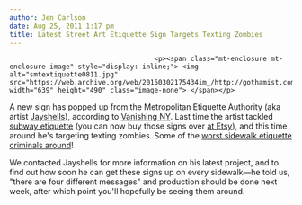 ```yaml
---
author: Jen Carlson
date: Aug 25, 2011 1:17 pm
title: Latest Street Art Etiquette Sign Targets Texting Zombies
---
```


	
										<p><span class="mt-enclosure mt-enclosure-image" style="display: inline;"> <img alt="smtextiquette0811.jpg" src="https://web.archive.org/web/20150302175434im_/http://gothamist.com/attachments/arts_jen/smtextiquette0811.jpg" width="639" height="490" class="image-none"> </span></p>

<p>A new sign has popped up from the Metropolitan Etiquette Authority (aka artist <a href="https://web.archive.org/web/20150302175434/http://gothamist.com/tags/jayshells">Jayshells</a>), according to <a href="https://web.archive.org/web/20150302175434/http://vanishingnewyork.blogspot.com/2011/08/everyday-chatter_25.html">Vanishing NY</a>. Last time the artist tackled <a href="https://web.archive.org/web/20150302175434/http://gothamist.com/2010/04/22/subway_signs.php">subway etiquette</a> (you can now buy those signs over <a href="https://web.archive.org/web/20150302175434/http://www.etsy.com/shop/jayshells">at Etsy</a>), and this time around he&apos;s targeting texting zombies. Some of the <a href="https://web.archive.org/web/20150302175434/http://gothamist.com/2011/05/10/its_national_etiquette_week_be_nice.php?gallery0Pic=3#gallery">worst sidewalk etiquette criminals around</a>!</p>

<p>We contacted Jayshells for more information on his latest project, and to find out how soon he can get these signs up on every sidewalk&#x2014;he told us, &quot;there are four different messages&quot; and production should be done next week, after which point you&apos;ll hopefully be seeing them around.</p>					
										
									
				